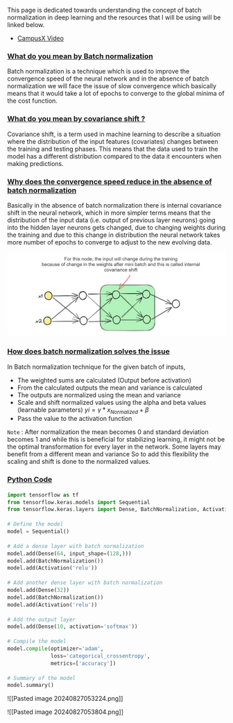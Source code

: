 This page is dedicated towards understanding the concept of batch normalization in deep learning and the resources that I will be using will be linked below.

- [CampusX Video](https://www.youtube.com/watch?v=2AscwXePInA)

### [What do you mean by Batch normalization](#)

Batch normalization is a technique which is used to improve the convergence speed of the neural network and in the absence of batch normalization we will face the issue of slow convergence which basically means that it would take a lot of epochs to converge to the global minima of the cost function.

### [What do you mean by covariance shift ? ](#)

Covariance shift, is a term used in machine learning to describe a situation where the distribution of the input features (covariates) changes between the training and testing phases. This means that the data used to train the model has a different distribution compared to the data it encounters when making predictions.

### [Why does the convergence speed reduce in the absence of batch normalization](#)

Basically in the absence of batch normalization there is internal covariance shift in the neural network, which in more simpler terms means that the distribution of the input data (i.e. output of previous layer neurons) going into the hidden layer neurons gets changed, due to changing weights during the training and due to this change in distribution the neural network takes more number of epochs to converge to adjust to the new evolving data.

![[Batch Normalization.png]](https://github.com/yuvraaj2002/AI-Notes/blob/master/Deep%20Learning/Images/Batch%20Normalization.png)


### [How does batch normalization solves the issue](#)

In Batch normalization technique for the given batch of inputs, 

- The weighted sums are calculated (Output before activation)
- From the calculated outputs the mean and variance is calculated
- The outputs are normalized using the mean and variance
- Scale and shift normalized values using the alpha and beta values (learnable parameters) $yi​=γ*x_{Normalized}+β$
- Pass the value to the activation function

`Note` : After normalization the mean becomes 0 and standard deviation becomes 1 and while this is beneficial for stabilizing learning, it might not be the optimal transformation for every layer in the network. Some layers may benefit from a different mean and variance So to add this flexibility the scaling and shift is done to the normalized values.


### [Python Code](#)

```python
import tensorflow as tf
from tensorflow.keras.models import Sequential
from tensorflow.keras.layers import Dense, BatchNormalization, Activation

# Define the model
model = Sequential()

# Add a dense layer with batch normalization
model.add(Dense(64, input_shape=(128,)))
model.add(BatchNormalization())
model.add(Activation('relu'))

# Add another dense layer with batch normalization
model.add(Dense(32))
model.add(BatchNormalization())
model.add(Activation('relu'))

# Add the output layer
model.add(Dense(10, activation='softmax'))

# Compile the model
model.compile(optimizer='adam', 
              loss='categorical_crossentropy', 
              metrics=['accuracy'])

# Summary of the model
model.summary()
```

![[Pasted image 20240827053224.png]]

![[Pasted image 20240827053804.png]]